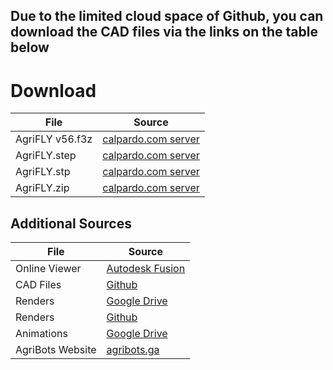 ## Due to the limited cloud space of Github, you can download the CAD files via the links on the table below

# Download

| File | Source |
| ------ | ------ |
| AgriFLY v56.f3z | [calpardo.com server](https://calpardo.com/docswithoutpwd/AgriFLY_v56.f3z.zip) |
| AgriFLY.step | [calpardo.com server](https://calpardo.com/docswithoutpwd/AgriFLY.step.zip) |
| AgriFLY.stp | [calpardo.com server](https://calpardo.com/docswithoutpwd/AgriFLY.stp.zip) |
| AgriFLY.zip | [calpardo.com server](https://calpardo.com/docswithoutpwd/AgriFLY.zip) |

## Additional Sources

| File | Source |
| ------ | ------ |
| Online Viewer | [Autodesk Fusion](https://a360.co/2MutwNb) |
| CAD Files | [Github](https://github.com/CALPARDO/AgriFLY-CAD/tree/main/CAD) |
| Renders | [Google Drive](https://drive.google.com/drive/folders/1KJhkmetENYp_dH1lRn01Y4gz15PD6Z4s?usp=sharing) |
| Renders | [Github](https://github.com/CALPARDO/AgriFLY-CAD/tree/main/Renders) |
| Animations | [Google Drive](https://drive.google.com/drive/folders/1GFWpU1b_TlYTg6bplpgEoIbyGbc8YMv4?usp=sharing) |
| AgriBots Website | [agribots.ga](https://agribots.ga) |
